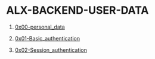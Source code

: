# ALX-BACKEND-USER-DATA

1. [0x00-personal_data](./0x00-personal_data/)

2. [0x01-Basic_authentication](./0x01-Basic_authentication)

3. [0x02-Session_authentication](./0x02-Session_authentication)

